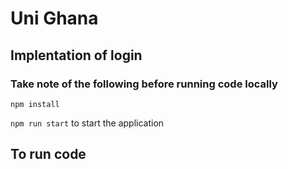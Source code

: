 # Uni Ghana

## Implentation of login  

### Take note of the following before running code locally
    npm install
    
 `npm run start` to start the application

## To run code 




